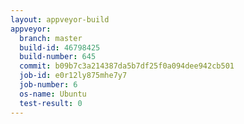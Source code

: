```yaml
---
layout: appveyor-build
appveyor:
  branch: master
  build-id: 46798425
  build-number: 645
  commit: b09b7c3a214387da5b7df25f0a094dee942cb501
  job-id: e0r12ly875mhe7y7
  job-number: 6
  os-name: Ubuntu
  test-result: 0
---
```

